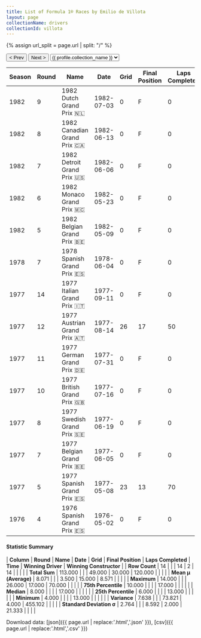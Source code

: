 ```yaml
---
title: List of Formula 1® Races by Emilio de Villota
layout: page
collectionName: drivers
collectionId: villota
---
```


{% assign url_split = page.url | split: "/" %}
<div id="collection-navigation">
<button onclick="selector.options[selector.selectedIndex-1].value && (window.location = selector.options[selector.selectedIndex-1].value);">&lt; Prev</button>
<button onclick="selector.options[selector.selectedIndex+1].value && (window.location = selector.options[selector.selectedIndex+1].value);">Next &gt;</button>
<select id="selector" onchange="this.options[this.selectedIndex].value && (window.location = this.options[this.selectedIndex].value);">
  {% for collectionId in site.data[page.collectionName].refs %}
    {% if collectionId == page.collectionId %}
      {% assign selected = "selected" %}
    {% else %}
      {% assign selected = "" %}
    {% endif %}
    {% assign profile = site.data[page.collectionName][collectionId].profile %}
    <option value="/f1/{{ page.collectionName }}/{{ collectionId }}/{{ url_split[4] }}" {{ selected }}>{{ profile.collection_name }}</option>
  {% endfor %}
</select>
</div>

| Season | Round | Name | Date | Grid | Final Position | Laps Completed | Time | Winning Driver | Winning Constructor |
|--|--|--|--|--|--|--|--|--|--|
| 1982 | 9 | 1982 Dutch Grand Prix 🇳🇱 | 1982-07-03 | 0 | F | 0 |   | Didier Pironi 🇫🇷 | Ferrari 🇮🇹 |
| 1982 | 8 | 1982 Canadian Grand Prix 🇨🇦 | 1982-06-13 | 0 | F | 0 |   | Nelson Piquet 🇧🇷 | Brabham 🇬🇧 |
| 1982 | 7 | 1982 Detroit Grand Prix 🇺🇸 | 1982-06-06 | 0 | F | 0 |   | John Watson 🇬🇧 | McLaren 🇬🇧 |
| 1982 | 6 | 1982 Monaco Grand Prix 🇲🇨 | 1982-05-23 | 0 | F | 0 |   | Riccardo Patrese 🇮🇹 | Brabham 🇬🇧 |
| 1982 | 5 | 1982 Belgian Grand Prix 🇧🇪 | 1982-05-09 | 0 | F | 0 |   | John Watson 🇬🇧 | McLaren 🇬🇧 |
| 1978 | 7 | 1978 Spanish Grand Prix 🇪🇸 | 1978-06-04 | 0 | F | 0 |   | Mario Andretti 🇺🇸 | Team Lotus 🇬🇧 |
| 1977 | 14 | 1977 Italian Grand Prix 🇮🇹 | 1977-09-11 | 0 | F | 0 |   | Mario Andretti 🇺🇸 | Team Lotus 🇬🇧 |
| 1977 | 12 | 1977 Austrian Grand Prix 🇦🇹 | 1977-08-14 | 26 | 17 | 50 |   | Alan Jones 🇦🇺 | Shadow 🇬🇧 |
| 1977 | 11 | 1977 German Grand Prix 🇩🇪 | 1977-07-31 | 0 | F | 0 |   | Niki Lauda 🇦🇹 | Ferrari 🇮🇹 |
| 1977 | 10 | 1977 British Grand Prix 🇬🇧 | 1977-07-16 | 0 | F | 0 |   | James Hunt 🇬🇧 | McLaren 🇬🇧 |
| 1977 | 8 | 1977 Swedish Grand Prix 🇸🇪 | 1977-06-19 | 0 | F | 0 |   | Jacques Laffite 🇫🇷 | Ligier 🇫🇷 |
| 1977 | 7 | 1977 Belgian Grand Prix 🇧🇪 | 1977-06-05 | 0 | F | 0 |   | Gunnar Nilsson 🇸🇪 | Team Lotus 🇬🇧 |
| 1977 | 5 | 1977 Spanish Grand Prix 🇪🇸 | 1977-05-08 | 23 | 13 | 70 |   | Mario Andretti 🇺🇸 | Team Lotus 🇬🇧 |
| 1976 | 4 | 1976 Spanish Grand Prix 🇪🇸 | 1976-05-02 | 0 | F | 0 |   | James Hunt 🇬🇧 | McLaren 🇬🇧 |

#### Statistic Summary

| **Column** | **Round** | **Name** | **Date** | **Grid** | **Final Position** | **Laps Completed** | **Time** | **Winning Driver** | **Winning Constructor** |
| **Row Count** | 14 |  |  | 14 | 2 | 14 |  |  |  |
| **Total Sum** | 113.000 |  |  | 49.000 | 30.000 | 120.000 |  |  |  |
| **Mean μ (Average)** | 8.071 |  |  | 3.500 | 15.000 | 8.571 |  |  |  |
| **Maximum** | 14.000 |  |  | 26.000 | 17.000 | 70.000 |  |  |  |
| **75th Percentile** | 10.000 |  |  |  | 17.000 |  |  |  |  |
| **Median** | 8.000 |  |  |  | 17.000 |  |  |  |  |
| **25th Percentile** | 6.000 |  |  |  | 13.000 |  |  |  |  |
| **Minimum** | 4.000 |  |  |  | 13.000 |  |  |  |  |
| **Variance** | 7.638 |  |  | 73.821 | 4.000 | 455.102 |  |  |  |
| **Standard Deviation σ** | 2.764 |  |  | 8.592 | 2.000 | 21.333 |  |  |  |

Download data: [json]({{ page.url | replace:'.html','.json' }}), [csv]({{ page.url | replace:'.html','.csv' }})
